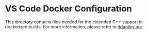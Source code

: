 # VS Code Docker Configuration

This directory contains files needed for the extended C++ support in dockerized builds.
For more information, please refer to [ddanilov.me](https://ddanilov.me/dockerized-cpp-build-with-vscode).
